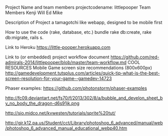 Project Name and team members
projectcodename: littlepooper
Team Members
Kenji
Will
Ed
Mike

Description of Project
a tamagotchi like webapp, designed to be mobile first


How to use the code (rake, database, etc.)
bundle rake db:create, rake db:migrate, 
rails s.

Link to Heroku
https://little-pooper.herokuapp.com

Link to (or embedded) project workflow document
https://github.com/red-admirals-2014/littlepooper/blob/master/team-workflow.md
COOL RESOURCES
Mobile Game screen size recommendations (800x600px) http://gamedevelopment.tutsplus.com/articles/quick-tip-what-is-the-best-screen-resolution-for-your-game--gamedev-14723


Phaser examples: https://github.com/photonstorm/phaser-examples

http://fc09.deviantart.net/fs70/f/2013/302/8/a/bubble_and_develon_sheet_by_no_body_the_dragon-d6s91jk.png

http://sio.midco.net/kvwesten/tutorials/sprite%20tut/

http://gjr.k12.pa.us/Student/cct/Library/photoshop_6_advanced/manual/web/photoshop_6_advanced_manual_educational_webp40.htm
